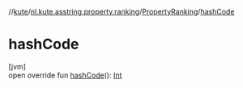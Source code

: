 //[kute](../../../index.md)/[nl.kute.asstring.property.ranking](../index.md)/[PropertyRanking](index.md)/[hashCode](hash-code.md)

# hashCode

[jvm]\
open override fun [hashCode](hash-code.md)(): [Int](https://kotlinlang.org/api/latest/jvm/stdlib/kotlin/-int/index.html)
